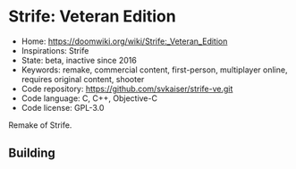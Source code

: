 # Strife: Veteran Edition

- Home: https://doomwiki.org/wiki/Strife:_Veteran_Edition
- Inspirations: Strife
- State: beta, inactive since 2016
- Keywords: remake, commercial content, first-person, multiplayer online, requires original content, shooter
- Code repository: https://github.com/svkaiser/strife-ve.git
- Code language: C, C++, Objective-C
- Code license: GPL-3.0

Remake of Strife.

## Building
